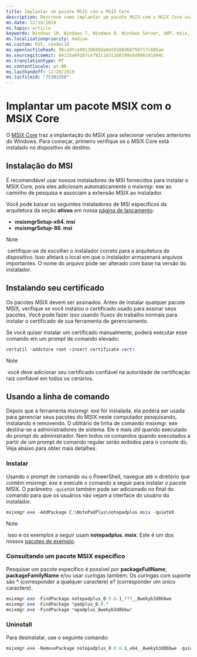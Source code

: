 ```yaml
---
title: Implantar um pacote MSIX com o MSIX Core
description: Descreve como implantar um pacote MSIX com o MSIX Core usando a ferramenta msixmgr. exe.
ms.date: 12/19/2019
ms.topic: article
keywords: Windows 10, Windows 7, Windows 8, Windows Server, UWP, msix, msixcore, 1709, 1703, 1607, 1511, 1507
ms.localizationpriority: medium
ms.custom: RS5, seodec18
ms.openlocfilehash: 98ca9fce99139608da8e59108d68756717c605ae
ms.sourcegitcommit: 0412ba69187ce791c16313d0109a5d896141d44c
ms.translationtype: MT
ms.contentlocale: pt-BR
ms.lasthandoff: 12/20/2019
ms.locfileid: "75303350"
---
```

# <a name="deploy-an-msix-package-with-msix-core"></a>Implantar um pacote MSIX com o MSIX Core

O [MSIX Core](msixcore.md) traz a implantação do MSIX para selecionar versões anteriores do Windows. Para começar, primeiro verifique se o MSIX Core está instalado no dispositivo de destino.

## <a name="msi-installation"></a>Instalação do MSI

É recomendável usar nossos instaladores de MSI fornecidos para instalar o MSIX Core, pois eles adicionam automaticamente o msixmgr. exe ao caminho de pesquisa e associam a extensão MSIX ao instalador.

Você pode baixar os seguintes instaladores de MSI específicos da arquitetura da seção **ativos** em nossa [página de lançamento](https://github.com/microsoft/msix-packaging/releases):

* **msixmgrSetup-x64. msi**
* **msixmgrSetup-86. msi**

> [!NOTE]
> certifique-se de escolher o instalador correto para a arquitetura do dispositivo. Isso afetará o local em que o instalador armazenará arquivos importantes. O nome do arquivo pode ser alterado com base na versão do instalador.

## <a name="installing-your-certificate"></a>Instalando seu certificado

Os pacotes MSIX devem ser assinados. Antes de instalar qualquer pacote MSIX, verifique se você instalou o certificado usado para assinar seus pacotes. Você pode fazer isso usando fluxos de trabalho normais para instalar o certificado de sua ferramenta de gerenciamento.

Se você quiser instalar um certificado manualmente, poderá executar esse comando em um prompt de comando elevado:

```PowerShell
certutil -addstore root <insert certificate.cert>
```

> [!NOTE]
> você deve adicionar seu certificado confiável na autoridade de certificação raiz confiável em todos os cenários.

## <a name="using-the-command-line"></a>Usando a linha de comando

Depois que a ferramenta msixmgr. exe for instalada, ela poderá ser usada para gerenciar seus pacotes do MSIX neste computador pesquisando, instalando e removendo. O utilitário de linha de comando msixmgr. exe destina-se a administradores de sistema. Ele é mais útil quando executado do prompt do administrador. Nem todos os comandos quando executados a partir de um prompt de comando regular serão exibidos para o console do. Veja abaixo para obter mais detalhes.

### <a name="install"></a>Instalar

Usando o prompt de comando ou o PowerShell, navegue até o diretório que contém msixmgr. exe e execute o comando a seguir para instalar o pacote MSIX. O parâmetro `-quietUX` também pode ser adicionado no final do comando para que os usuários não vejam a interface do usuário do instalador.

```PowerShell
msixmgr.exe -AddPackage C:\NotePadPlus\notepadplus.msix -quietUX
```

> [!NOTE]
> isso e os exemplos a seguir usam **notepadplus. msix**. Este é um dos nossos [pacotes de exemplo](https://github.com/microsoft/msix-packaging/tree/master/MsixCore/Tests).

### <a name="querying-for-a-specific-msix-package"></a>Consultando um pacote MSIX específico

Pesquisar um pacote específico é possível por **packageFullName**, **packageFamilyName** e/ou usar curingas também. Os curingas com suporte são * (corresponder a qualquer caractere) e? (corresponder um único caractere).

```PowerShell
msixmgr.exe -FindPackage notepadplus_0.0.0.1_???__8wekyb3d8bbwe
msixmgr.exe -FindPackage *padplus_0.0.*
msixmgr.exe -FindPackage *epadplus_8wekyb3d8bbw?
```

### <a name="uninstall"></a>Uninstall

Para desinstalar, use o seguinte comando:

```PowerShell
msixmgr.exe -RemovePackage notepadplus_0.0.0.1_x64__8wekyb3d8bbwe -quietUX
```